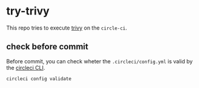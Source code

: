 # try-trivy

This repo tries to execute [trivy](https://github.com/aquasecurity/trivy) on the `circle-ci`.

## check before commit

Before commit, you can check wheter the `.circleci/config.yml` is valid by the [circleci CLI](https://circleci.com/docs/ja/2.0/local-cli/).

```sh
circleci config validate
```
